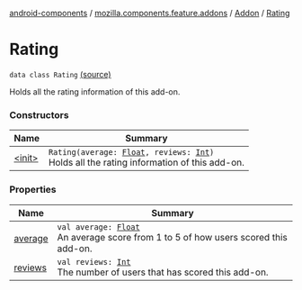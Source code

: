 [android-components](../../../index.md) / [mozilla.components.feature.addons](../../index.md) / [Addon](../index.md) / [Rating](./index.md)

# Rating

`data class Rating` [(source)](https://github.com/mozilla-mobile/android-components/blob/master/components/feature/addons/src/main/java/mozilla/components/feature/addons/Addon.kt#L76)

Holds all the rating information of this add-on.

### Constructors

| Name | Summary |
|---|---|
| [&lt;init&gt;](-init-.md) | `Rating(average: `[`Float`](https://kotlinlang.org/api/latest/jvm/stdlib/kotlin/-float/index.html)`, reviews: `[`Int`](https://kotlinlang.org/api/latest/jvm/stdlib/kotlin/-int/index.html)`)`<br>Holds all the rating information of this add-on. |

### Properties

| Name | Summary |
|---|---|
| [average](average.md) | `val average: `[`Float`](https://kotlinlang.org/api/latest/jvm/stdlib/kotlin/-float/index.html)<br>An average score from 1 to 5 of how users scored this add-on. |
| [reviews](reviews.md) | `val reviews: `[`Int`](https://kotlinlang.org/api/latest/jvm/stdlib/kotlin/-int/index.html)<br>The number of users that has scored this add-on. |
